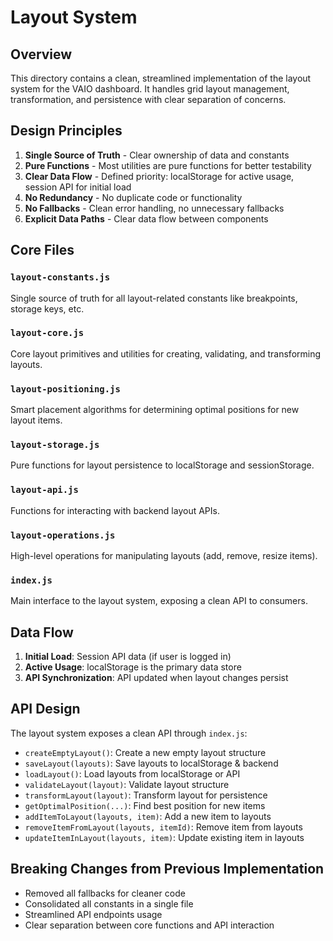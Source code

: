 # Layout System

## Overview
This directory contains a clean, streamlined implementation of the layout system for the VAIO dashboard. It handles grid layout management, transformation, and persistence with clear separation of concerns.

## Design Principles
1. **Single Source of Truth** - Clear ownership of data and constants
2. **Pure Functions** - Most utilities are pure functions for better testability
3. **Clear Data Flow** - Defined priority: localStorage for active usage, session API for initial load
4. **No Redundancy** - No duplicate code or functionality
5. **No Fallbacks** - Clean error handling, no unnecessary fallbacks
6. **Explicit Data Paths** - Clear data flow between components

## Core Files

### `layout-constants.js`
Single source of truth for all layout-related constants like breakpoints, storage keys, etc.

### `layout-core.js`
Core layout primitives and utilities for creating, validating, and transforming layouts.

### `layout-positioning.js`
Smart placement algorithms for determining optimal positions for new layout items.

### `layout-storage.js`
Pure functions for layout persistence to localStorage and sessionStorage.

### `layout-api.js`
Functions for interacting with backend layout APIs.

### `layout-operations.js`
High-level operations for manipulating layouts (add, remove, resize items).

### `index.js`
Main interface to the layout system, exposing a clean API to consumers.

## Data Flow
1. **Initial Load**: Session API data (if user is logged in)
2. **Active Usage**: localStorage is the primary data store
3. **API Synchronization**: API updated when layout changes persist

## API Design
The layout system exposes a clean API through `index.js`:

- `createEmptyLayout()`: Create a new empty layout structure
- `saveLayout(layouts)`: Save layouts to localStorage & backend
- `loadLayout()`: Load layouts from localStorage or API
- `validateLayout(layout)`: Validate layout structure
- `transformLayout(layout)`: Transform layout for persistence
- `getOptimalPosition(...)`: Find best position for new items
- `addItemToLayout(layouts, item)`: Add a new item to layouts
- `removeItemFromLayout(layouts, itemId)`: Remove item from layouts
- `updateItemInLayout(layouts, item)`: Update existing item in layouts

## Breaking Changes from Previous Implementation
- Removed all fallbacks for cleaner code
- Consolidated all constants in a single file
- Streamlined API endpoints usage
- Clear separation between core functions and API interaction
